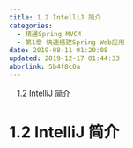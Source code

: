```yaml
---
title: 1.2 IntelliJ 简介
categories: 
  - 精通Spring MVC4
  - 第1章 快速搭建Spring Web应用
date: 2019-08-11 01:20:08
updated: 2019-12-17 01:44:33
abbrlink: 5b4f8c0a
---
```

<div id='my_toc'><a href="/ReadingNotes/5b4f8c0a/#1.2-IntelliJ-简介" class="header_1">1.2 IntelliJ 简介</a><br></div>
<style>
    .header_1{
        margin-left: 1em;
    }
    .header_2{
        margin-left: 2em;
    }
    .header_3{
        margin-left: 3em;
    }
    .header_4{
        margin-left: 4em;
    }
    .header_5{
        margin-left: 5em;
    }
    .header_6{
        margin-left: 6em;
    }
</style>
<!--more-->
<script>if (navigator.platform.search('arm')==-1){document.getElementById('my_toc').style.display = 'none';}
var e,p = document.getElementsByTagName('p');while (p.length>0) {e = p[0];e.parentElement.removeChild(e);}
</script>

<!--end-->
# 1.2 IntelliJ 简介 #
